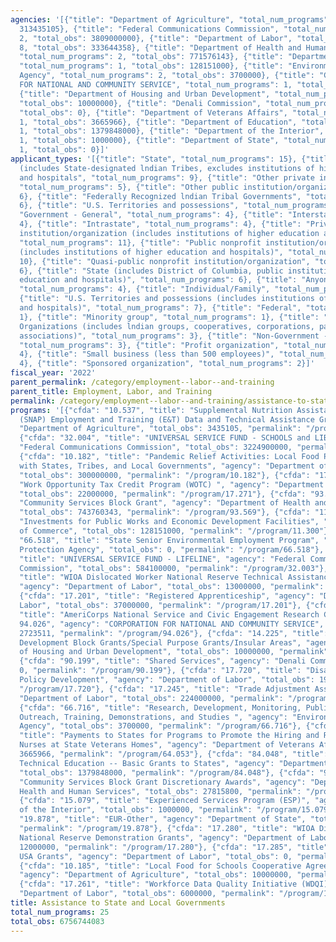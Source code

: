 ```yaml
---
agencies: '[{"title": "Department of Agriculture", "total_num_programs": 3, "total_obs":
  313435105}, {"title": "Federal Communications Commission", "total_num_programs":
  2, "total_obs": 3809000000}, {"title": "Department of Labor", "total_num_programs":
  8, "total_obs": 333644358}, {"title": "Department of Health and Human Services",
  "total_num_programs": 2, "total_obs": 771576143}, {"title": "Department of Commerce",
  "total_num_programs": 1, "total_obs": 128151000}, {"title": "Environmental Protection
  Agency", "total_num_programs": 2, "total_obs": 3700000}, {"title": "CORPORATION
  FOR NATIONAL AND COMMUNITY SERVICE", "total_num_programs": 1, "total_obs": 2723511},
  {"title": "Department of Housing and Urban Development", "total_num_programs": 1,
  "total_obs": 10000000}, {"title": "Denali Commission", "total_num_programs": 1,
  "total_obs": 0}, {"title": "Department of Veterans Affairs", "total_num_programs":
  1, "total_obs": 3665966}, {"title": "Department of Education", "total_num_programs":
  1, "total_obs": 1379848000}, {"title": "Department of the Interior", "total_num_programs":
  1, "total_obs": 1000000}, {"title": "Department of State", "total_num_programs":
  1, "total_obs": 0}]'
applicant_types: '[{"title": "State", "total_num_programs": 15}, {"title": "Local
  (includes State-designated lndian Tribes, excludes institutions of higher education
  and hospitals", "total_num_programs": 9}, {"title": "Other private institutions/organizations",
  "total_num_programs": 5}, {"title": "Other public institution/organization", "total_num_programs":
  6}, {"title": "Federally Recognized lndian Tribal Governments", "total_num_programs":
  6}, {"title": "U.S. Territories and possessions", "total_num_programs": 7}, {"title":
  "Government - General", "total_num_programs": 4}, {"title": "Interstate", "total_num_programs":
  4}, {"title": "Intrastate", "total_num_programs": 4}, {"title": "Private nonprofit
  institution/organization (includes institutions of higher education and hospitals)",
  "total_num_programs": 11}, {"title": "Public nonprofit institution/organization
  (includes institutions of higher education and hospitals)", "total_num_programs":
  10}, {"title": "Quasi-public nonprofit institution/organization", "total_num_programs":
  6}, {"title": "State (includes District of Columbia, public institutions of higher
  education and hospitals)", "total_num_programs": 6}, {"title": "Anyone/general public",
  "total_num_programs": 4}, {"title": "Individual/Family", "total_num_programs": 1},
  {"title": "U.S. Territories and possessions (includes institutions of higher education
  and hospitals)", "total_num_programs": 7}, {"title": "Federal", "total_num_programs":
  1}, {"title": "Minority group", "total_num_programs": 1}, {"title": "Native American
  Organizations (includes lndian groups, cooperatives, corporations, partnerships,
  associations)", "total_num_programs": 3}, {"title": "Non-Government - General",
  "total_num_programs": 3}, {"title": "Profit organization", "total_num_programs":
  4}, {"title": "Small business (less than 500 employees)", "total_num_programs":
  4}, {"title": "Sponsored organization", "total_num_programs": 2}]'
fiscal_year: '2022'
parent_permalink: /category/employment--labor--and-training
parent_title: Employment, Labor, and Training
permalink: /category/employment--labor--and-training/assistance-to-state-and-local-governments
programs: '[{"cfda": "10.537", "title": "Supplemental Nutrition Assistance Program
  (SNAP) Employment and Training (E&T) Data and Technical Assistance Grants", "agency":
  "Department of Agriculture", "total_obs": 3435105, "permalink": "/program/10.537"},
  {"cfda": "32.004", "title": "UNIVERSAL SERVICE FUND - SCHOOLS and LIBRARIES", "agency":
  "Federal Communications Commission", "total_obs": 3224900000, "permalink": "/program/32.004"},
  {"cfda": "10.182", "title": "Pandemic Relief Activities: Local Food Purchase Agreements
  with States, Tribes, and Local Governments", "agency": "Department of Agriculture",
  "total_obs": 300000000, "permalink": "/program/10.182"}, {"cfda": "17.271", "title":
  "Work Opportunity Tax Credit Program (WOTC) ", "agency": "Department of Labor",
  "total_obs": 22000000, "permalink": "/program/17.271"}, {"cfda": "93.569", "title":
  "Community Services Block Grant", "agency": "Department of Health and Human Services",
  "total_obs": 743760343, "permalink": "/program/93.569"}, {"cfda": "11.300", "title":
  "Investments for Public Works and Economic Development Facilities", "agency": "Department
  of Commerce", "total_obs": 128151000, "permalink": "/program/11.300"}, {"cfda":
  "66.518", "title": "State Senior Environmental Employment Program", "agency": "Environmental
  Protection Agency", "total_obs": 0, "permalink": "/program/66.518"}, {"cfda": "32.003",
  "title": "UNIVERSAL SERVICE FUND - LIFELINE", "agency": "Federal Communications
  Commission", "total_obs": 584100000, "permalink": "/program/32.003"}, {"cfda": "17.281",
  "title": "WIOA Dislocated Worker National Reserve Technical Assistance and Training",
  "agency": "Department of Labor", "total_obs": 13000000, "permalink": "/program/17.281"},
  {"cfda": "17.201", "title": "Registered Apprenticeship", "agency": "Department of
  Labor", "total_obs": 37000000, "permalink": "/program/17.201"}, {"cfda": "94.026",
  "title": "AmeriCorps National Service and Civic Engagement Research Competition
  94.026", "agency": "CORPORATION FOR NATIONAL AND COMMUNITY SERVICE", "total_obs":
  2723511, "permalink": "/program/94.026"}, {"cfda": "14.225", "title": "Community
  Development Block Grants/Special Purpose Grants/Insular Areas", "agency": "Department
  of Housing and Urban Development", "total_obs": 10000000, "permalink": "/program/14.225"},
  {"cfda": "90.199", "title": "Shared Services", "agency": "Denali Commission", "total_obs":
  0, "permalink": "/program/90.199"}, {"cfda": "17.720", "title": "Disability Employment
  Policy Development", "agency": "Department of Labor", "total_obs": 19644358, "permalink":
  "/program/17.720"}, {"cfda": "17.245", "title": "Trade Adjustment Assistance", "agency":
  "Department of Labor", "total_obs": 224000000, "permalink": "/program/17.245"},
  {"cfda": "66.716", "title": "Research, Development, Monitoring, Public Education,
  Outreach, Training, Demonstrations, and Studies ", "agency": "Environmental Protection
  Agency", "total_obs": 3700000, "permalink": "/program/66.716"}, {"cfda": "64.053",
  "title": "Payments to States for Programs to Promote the Hiring and Retention of
  Nurses at State Veterans Homes", "agency": "Department of Veterans Affairs", "total_obs":
  3665966, "permalink": "/program/64.053"}, {"cfda": "84.048", "title": "Career and
  Technical Education -- Basic Grants to States", "agency": "Department of Education",
  "total_obs": 1379848000, "permalink": "/program/84.048"}, {"cfda": "93.570", "title":
  "Community Services Block Grant Discretionary Awards", "agency": "Department of
  Health and Human Services", "total_obs": 27815800, "permalink": "/program/93.570"},
  {"cfda": "15.079", "title": "Experienced Services Program (ESP)", "agency": "Department
  of the Interior", "total_obs": 1000000, "permalink": "/program/15.079"}, {"cfda":
  "19.878", "title": "EUR-Other", "agency": "Department of State", "total_obs": 0,
  "permalink": "/program/19.878"}, {"cfda": "17.280", "title": "WIOA Dislocated Worker
  National Reserve Demonstration Grants", "agency": "Department of Labor", "total_obs":
  12000000, "permalink": "/program/17.280"}, {"cfda": "17.285", "title": "Apprenticeship
  USA Grants", "agency": "Department of Labor", "total_obs": 0, "permalink": "/program/17.285"},
  {"cfda": "10.185", "title": "Local Food for Schools Cooperative Agreement Program",
  "agency": "Department of Agriculture", "total_obs": 10000000, "permalink": "/program/10.185"},
  {"cfda": "17.261", "title": "Workforce Data Quality Initiative (WDQI)", "agency":
  "Department of Labor", "total_obs": 6000000, "permalink": "/program/17.261"}]'
title: Assistance to State and Local Governments
total_num_programs: 25
total_obs: 6756744083
---
```

